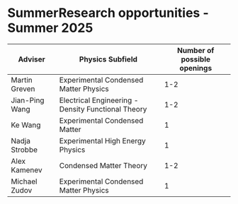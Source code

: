 # SummerResearch opportunities - Summer 2025

| Adviser | Physics Subfield | Number of possible openings |
| ----------------------- | --------------------- | ---- |
| Martin Greven | Experimental Condensed Matter Physics | 1-2 |
| Jian-Ping Wang | Electrical Engineering - Density Functional Theory | 1-2 |
| Ke Wang | Experimental Condensed Matter | 1 |
| Nadja Strobbe | Experimental High Energy Physics | 1 |
| Alex Kamenev | Condensed Matter Theory | 1-2 |
| Michael Zudov | Experimental Condensed Matter Physics | 1 |

